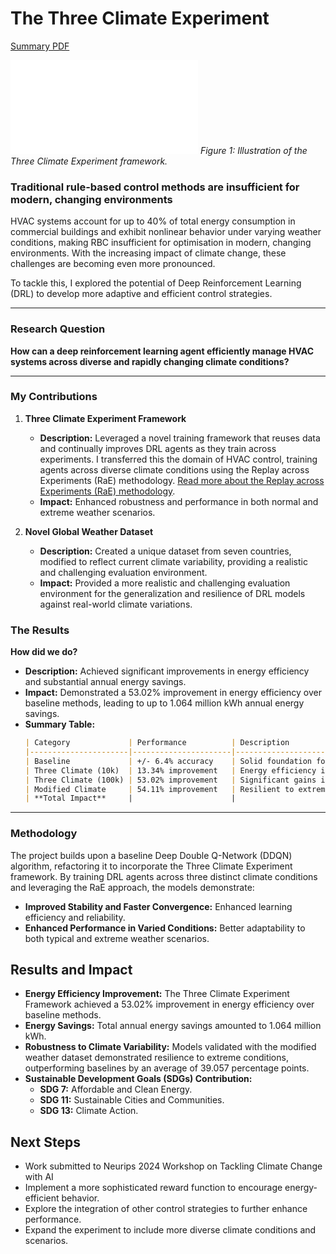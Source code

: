 # The Three Climate Experiment

[Summary PDF](https://itsnemoooo.github.io/ExecutiveSummary.pdf)

![Figure 1: Illustration of the Three Climate Experiment framework](/Users/nathancarey/Blog/itsnemoooo.github.io/assets/images/RAE_PDF.pdf)
*Figure 1: Illustration of the Three Climate Experiment framework.*


### Traditional rule-based control methods are insufficient for modern, changing environments


HVAC systems account for up to 40% of total energy consumption in commercial buildings and exhibit nonlinear behavior under varying weather conditions, making RBC insufficient for optimisation in modern, changing environments. With the increasing impact of climate change, these challenges are becoming even more pronounced.

To tackle this, I explored the potential of Deep Reinforcement Learning (DRL) to develop more adaptive and efficient control strategies.

---

### Research Question

**How can a deep reinforcement learning agent efficiently manage HVAC systems across diverse and rapidly changing climate conditions?**

---

### My Contributions

1. **Three Climate Experiment Framework**
   - **Description:** Leveraged a novel training framework that reuses data and continually improves DRL agents as they train across experiments. I transferred this the domain of HVAC control, training agents across diverse climate conditions using the Replay across Experiments (RaE) methodology. [Read more about the Replay across Experiments (RaE) methodology](https://arxiv.org/abs/2311.15951).
   - **Impact:** Enhanced robustness and performance in both normal and extreme weather scenarios.

2. **Novel Global Weather Dataset**
   - **Description:** Created a unique dataset from seven countries, modified to reflect current climate variability, providing a realistic and challenging evaluation environment.
   - **Impact:** Provided a more realistic and challenging evaluation environment for the generalization and resilience of DRL models against real-world climate variations.

### The Results
**How did we do?**
   - **Description:** Achieved significant improvements in energy efficiency and substantial annual energy savings.
   - **Impact:** Demonstrated a 53.02% improvement in energy efficiency over baseline methods, leading to up to 1.064 million kWh annual energy savings.
   - **Summary Table:**
     ```markdown
     | Category             | Performance          | Description                          | Impact                       |
     |----------------------|----------------------|--------------------------------------|------------------------------|
     | Baseline             | +/- 6.4% accuracy    | Solid foundation for comparisons     | Open-source refactored code  |
     | Three Climate (10k)  | 13.34% improvement   | Energy efficiency in non-extreme climates | 162,014 kWh p.a. savings     |
     | Three Climate (100k) | 53.02% improvement   | Significant gains in all conditions  | 378,458 kWh p.a. savings     |
     | Modified Climate     | 54.11% improvement   | Resilient to extreme climates        | 523,616 kWh p.a. savings     |
     | **Total Impact**     |                      |                                      | **1.064 million kWh p.a.**  |
     ```

---

### Methodology

The project builds upon a baseline Deep Double Q-Network (DDQN) algorithm, refactoring it to incorporate the Three Climate Experiment framework. By training DRL agents across three distinct climate conditions and leveraging the RaE approach, the models demonstrate:

- **Improved Stability and Faster Convergence:** Enhanced learning efficiency and reliability.
- **Enhanced Performance in Varied Conditions:** Better adaptability to both typical and extreme weather scenarios.

## Results and Impact

- **Energy Efficiency Improvement:** The Three Climate Experiment Framework achieved a 53.02% improvement in energy efficiency over baseline methods.
- **Energy Savings:** Total annual energy savings amounted to 1.064 million kWh.
- **Robustness to Climate Variability:** Models validated with the modified weather dataset demonstrated resilience to extreme conditions, outperforming baselines by an average of 39.057 percentage points.
- **Sustainable Development Goals (SDGs) Contribution:**
  - **SDG 7:** Affordable and Clean Energy.
  - **SDG 11:** Sustainable Cities and Communities.
  - **SDG 13:** Climate Action.





## Next Steps
- Work submitted to Neurips 2024 Workshop on Tackling Climate Change with AI
- Implement a more sophisticated reward function to encourage energy-efficient behavior.
- Explore the integration of other control strategies to further enhance performance.
- Expand the experiment to include more diverse climate conditions and scenarios.
